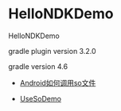 # HelloNDKDemo
HelloNDKDemo

gradle plugin version 3.2.0

gradle version 4.6

+ [Android如何调用so文件](https://cloud.tencent.com/developer/article/1594408)

+ [UseSoDemo](https://github.com/flyfire/UseSoDemo)
